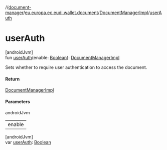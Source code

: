 //[document-manager](../../../index.md)/[eu.europa.ec.eudi.wallet.document](../index.md)/[DocumentManagerImpl](index.md)/[userAuth](user-auth.md)

# userAuth

[androidJvm]\
fun [userAuth](user-auth.md)(enable: [Boolean](https://kotlinlang.org/api/latest/jvm/stdlib/kotlin/-boolean/index.html)): [DocumentManagerImpl](index.md)

Sets whether to require user authentication to access the document.

#### Return

[DocumentManagerImpl](index.md)

#### Parameters

androidJvm

| |
|---|
| enable |

[androidJvm]\
var [userAuth](user-auth.md): [Boolean](https://kotlinlang.org/api/latest/jvm/stdlib/kotlin/-boolean/index.html)
